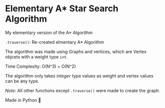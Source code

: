 # Elementary A* Star Search Algorithm

My elementary version of the A* Algorithm 

`.traverse()`: Re-created elmentary A* Algorithm 

The algorithm was made using Graphs and vertices, which are Vertex objcets with a weight type `int`.

Time Complexity: O(N^3) + O(N^2)

The algorithm only takes *integer* type values as weight and vertex values can be any type.

*Note*: All other functions except `.traverse()` were made to create the graph.

Made in Python 🐍
